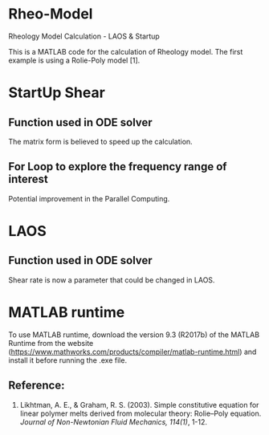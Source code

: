 # Rheo-Model

Rheology Model Calculation - LAOS & Startup

This is a MATLAB code for the calculation of Rheology model. The first example is using a Rolie-Poly model [1].

# StartUp Shear

## Function used in ODE solver

The matrix form is believed to speed up the calculation. 

## For Loop to explore the frequency range of interest

Potential improvement in the Parallel Computing.

# LAOS

## Function used in ODE solver

Shear rate is now a parameter that could be changed in LAOS.

# MATLAB runtime

To use MATLAB runtime, download the version 9.3 (R2017b) of the MATLAB Runtime from the website (https://www.mathworks.com/products/compiler/matlab-runtime.html) and install it before running the .exe file.





## Reference:
1. Likhtman, A. E., & Graham, R. S. (2003). Simple constitutive equation for linear polymer melts derived from molecular theory: Rolie–Poly equation. *Journal of Non-Newtonian Fluid Mechanics, 114(1)*, 1-12.

